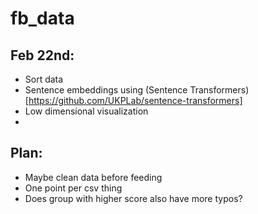 # fb_data

## Feb 22nd:
* Sort data
* Sentence embeddings using (Sentence Transformers)[https://github.com/UKPLab/sentence-transformers]
* Low dimensional visualization
* 

## Plan:
* Maybe clean data before feeding
* One point per csv thing
* Does group with higher score also have more typos?
